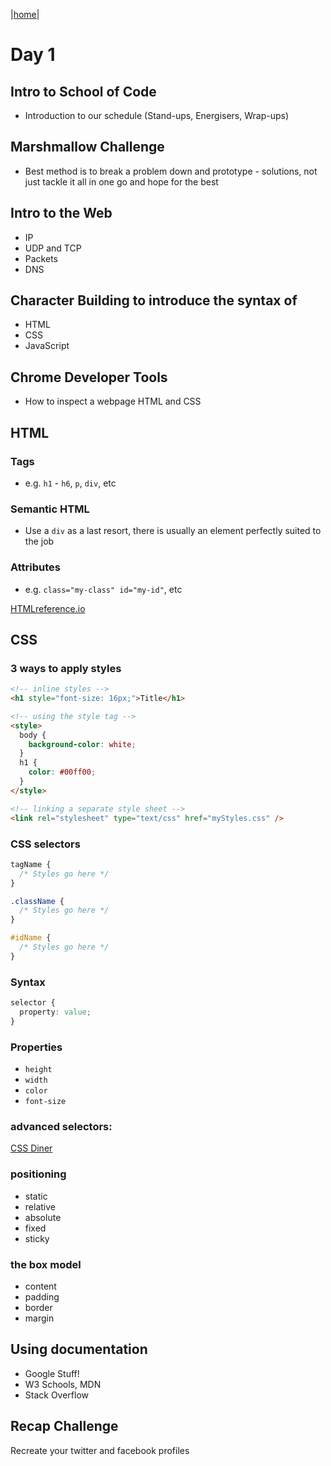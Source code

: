 |[home](../README.md)|

# Day 1

## Intro to School of Code

- Introduction to our schedule (Stand-ups, Energisers, Wrap-ups)

## Marshmallow Challenge

- Best method is to break a problem down and prototype - solutions, not just tackle it all in one go and hope for the best

## Intro to the Web

- IP
- UDP and TCP
- Packets
- DNS

## Character Building to introduce the syntax of

- HTML
- CSS
- JavaScript

## Chrome Developer Tools

- How to inspect a webpage HTML and CSS

## HTML

### Tags

- e.g. `h1` - `h6`, `p`, `div`, etc

### Semantic HTML

- Use a `div` as a last resort, there is usually an element perfectly suited to the job

### Attributes

- e.g. `class="my-class" id="my-id"`, etc

[HTMLreference.io](https://htmlreference.io/)

## CSS

### 3 ways to apply styles

```html
<!-- inline styles -->
<h1 style="font-size: 16px;">Title</h1>

<!-- using the style tag -->
<style>
  body {
    background-color: white;
  }
  h1 {
    color: #00ff00;
  }
</style>

<!-- linking a separate style sheet -->
<link rel="stylesheet" type="text/css" href="myStyles.css" />
```

### CSS selectors

```css
tagName {
  /* Styles go here */
}

.className {
  /* Styles go here */
}

#idName {
  /* Styles go here */
}
```

### Syntax

```css
selector {
  property: value;
}
```

### Properties

- `height`
- `width`
- `color`
- `font-size`

### advanced selectors:

[CSS Diner](https://flukeout.github.io/)

### positioning

- static
- relative
- absolute
- fixed
- sticky

### the box model

- content
- padding
- border
- margin

## Using documentation

- Google Stuff!
- W3 Schools, MDN
- Stack Overflow

## Recap Challenge

Recreate your twitter and facebook profiles
